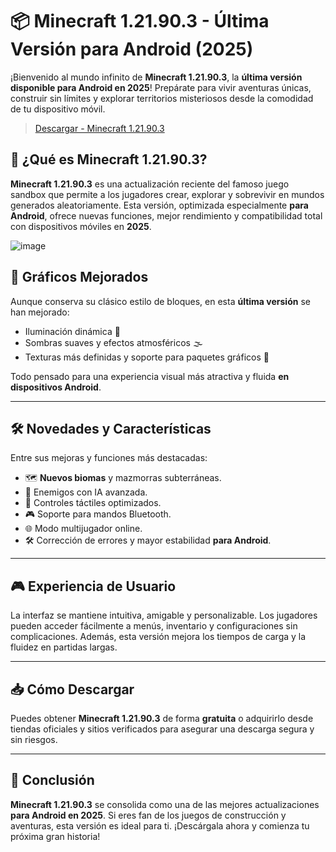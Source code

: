 # 📦 Minecraft 1.21.90.3 - Última Versión para Android (2025)

¡Bienvenido al mundo infinito de **Minecraft 1.21.90.3**, la **última versión disponible para Android en 2025**! Prepárate para vivir aventuras únicas, construir sin límites y explorar territorios misteriosos desde la comodidad de tu dispositivo móvil.
> [Descargar - Minecraft 1.21.90.3](https://bit.ly/4nd0guy)

## 📱 ¿Qué es Minecraft 1.21.90.3?

**Minecraft 1.21.90.3** es una actualización reciente del famoso juego sandbox que permite a los jugadores crear, explorar y sobrevivir en mundos generados aleatoriamente. Esta versión, optimizada especialmente **para Android**, ofrece nuevas funciones, mejor rendimiento y compatibilidad total con dispositivos móviles en **2025**.

![image](https://github.com/user-attachments/assets/3a81269c-0a99-4e7c-80b2-b7a75409f1a3)


## 🎨 Gráficos Mejorados

Aunque conserva su clásico estilo de bloques, en esta **última versión** se han mejorado:

- Iluminación dinámica 🌟
- Sombras suaves y efectos atmosféricos 🌫️
- Texturas más definidas y soporte para paquetes gráficos 🎨

Todo pensado para una experiencia visual más atractiva y fluida **en dispositivos Android**.

---

## 🛠️ Novedades y Características

Entre sus mejoras y funciones más destacadas:

- 🗺️ **Nuevos biomas** y mazmorras subterráneas.
- 👾 Enemigos con IA avanzada.
- 📱 Controles táctiles optimizados.
- 🎮 Soporte para mandos Bluetooth.
- 🌐 Modo multijugador online.
- 🛠️ Corrección de errores y mayor estabilidad **para Android**.

---

## 🎮 Experiencia de Usuario

La interfaz se mantiene intuitiva, amigable y personalizable. Los jugadores pueden acceder fácilmente a menús, inventario y configuraciones sin complicaciones. Además, esta versión mejora los tiempos de carga y la fluidez en partidas largas.

---

## 📥 Cómo Descargar

Puedes obtener **Minecraft 1.21.90.3** de forma **gratuita** o adquirirlo desde tiendas oficiales y sitios verificados para asegurar una descarga segura y sin riesgos.

---

## 📌 Conclusión

**Minecraft 1.21.90.3** se consolida como una de las mejores actualizaciones **para Android en 2025**. Si eres fan de los juegos de construcción y aventuras, esta versión es ideal para ti. ¡Descárgala ahora y comienza tu próxima gran historia!


